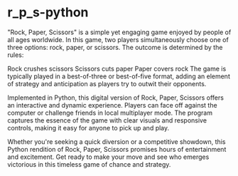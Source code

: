 # r_p_s-python

"Rock, Paper, Scissors" is a simple yet engaging game enjoyed by people of all ages worldwide. In this game, two players simultaneously choose one of three options: rock, paper, or scissors. The outcome is determined by the rules:

Rock crushes scissors
Scissors cuts paper
Paper covers rock
The game is typically played in a best-of-three or best-of-five format, adding an element of strategy and anticipation as players try to outwit their opponents.

Implemented in Python, this digital version of Rock, Paper, Scissors offers an interactive and dynamic experience. Players can face off against the computer or challenge friends in local multiplayer mode. The program captures the essence of the game with clear visuals and responsive controls, making it easy for anyone to pick up and play.

Whether you're seeking a quick diversion or a competitive showdown, this Python rendition of Rock, Paper, Scissors promises hours of entertainment and excitement. Get ready to make your move and see who emerges victorious in this timeless game of chance and strategy.
